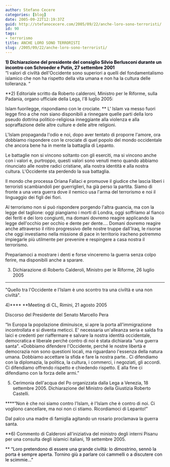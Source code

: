 ```yaml
---
author: Stefano Cecere
categories: [blog]
date: 2005-09-22T12:19:37Z
guid: http://stefanocecere.com/2005/09/22/anche-loro-sono-terroristi/
id: 90
tags:
- terrorismo
title: ANCHE LORO SONO TERRORISTI
slug: /2005/09/22/anche-loro-sono-terroristi/
---
```


<span style="color: #00000B"><strong>1) Dichiarazione del presidente del consiglio Silvio Berlusconi durante un incontro con Schroeder e Putin, 27 settembre 2001<br /> </strong></span>&#x201c;I valori di civiltà dell'Occidente sono superiori a quelli del fondamentalismo islamico che non ha rispetto della vita umana e non ha la cultura delle tolleranza. &#x201c;
  
 
  
**2) Editoriale scritto da Roberto calderoni, Ministro per le Riforme, sulla Padania, organo ufficiale della Lega, l'8 luglio 2005:
  
Islam fuorilegge, rispondiamo con le crociate.&#x2028;**&#x2028;L' Islam va messo fuori legge fino a che non siano disponibili a rinnegare quelle parti della loro pseudo dottrina politico-religiosa inneggiante alla violenza e alla sopraffazione delle altre culture e delle altre religioni.
  
L'Islam propaganda l'odio e noi, dopo aver tentato di proporre l'amore, ora dobbiamo rispondere con le crociate di quel popolo del mondo occidentale che ancora bene ha in mente la battaglia di Lepanto.
  
Le battaglie non si vincono soltanto con gli eserciti, ma si vincono anche con i valori e, purtroppo, questi valori sono venuti meno quando abbiamo rinunciato alle nostre radici cristiane, alla nostra identità e alla nostra cultura. L'Occidente sta perdendo la sua battaglia.
  
Il mondo che processa Oriana Fallaci e promuove il giudice che lascia liberi i terroristi scambiandoli per guerriglieri, ha già perso la partita. Siamo di fronte a una vera guerra dove il nemico usa l'arma del terrorismo e noi il linguaggio dei figli dei fiori.
  
Al terrorismo non si può rispondere porgendo l'altra guancia, ma con la legge del taglione: oggi piangiamo i morti di Londra, oggi soffriamo al fianco dei feriti e dei loro congiunti, ma domani dovremo reagire applicando la legge dell'occhio per occhio e dente per dente.&#x2026; Domani dovremo reagire anche attraverso il ritiro progressivo delle nostre truppe dall'Iraq, le risorse che oggi investiamo nella missione di pace in territorio iracheno potremmo impiegarle pi&#xf9; utilmente per prevenire e respingere a casa nostra il terrorismo.
  
Prepariamoci a mostrare i denti e forse vinceremo la guerra senza colpo ferire, ma disponibili anche a sparare.

3) Dichiarazione di Roberto Calderoli, Ministro per le Riforme, 26 luglio 2005
  
****
  
"Quello tra l'Occidente e l'Islam è uno scontro tra una civiltà e una non civiltà".

4)**** **Meeting di CL, Rimini, 21 agosto 2005
  
Discorso del Presidente del Senato Marcello Pera</p> 

</strong>&#x201c;In Europa la popolazione diminuisce, si apre la porta all'immigrazione incontrollata e si diventa meticci. E' necessaria un'alleanza seria e salda fra laici e credenti per riaffermare e salvare la nostra identità occidentale, democratica e liberale perch&#xe9; contro di noi è stata dichiarata "una guerra santa".&#x2028;&#xab;Dobbiamo difendere l'Occidente, perch&#xe9; le nostre libertà e democrazia non sono questioni locali, ma riguardano l'essenza della natura umana. Dobbiamo accettare la sfida e fare la nostra parte.. Ci difendiamo con la diplomazia, la politica, la cultura, i commerci, i negoziati, gli accordi. Ci difendiamo offrendo rispetto e chiedendo rispetto. E alla fine ci difendiamo con la forza delle armi.&#x201d;&#x2028;
  
5) Cerimonia dell'acqua del Po organizzata dalla Lega a Venezia, 18 settembre 2005. Dichiarazione del Ministro della Giustizia Roberto Castelli.

****&#x201c;Non è che noi siamo contro l'Islam, è l'Islam che è contro di noi. Ci vogliono cancellare, ma noi non ci stiamo. Ricordiamoci di Lepanto!&#x201d;
  
Dal palco una madre di famiglia agitando un rosario proclamava la guerra santa.

**6) Commento di Calderoni all'iniziativa del ministro degli interni Pisanu per una consulta degli islamici italiani, 19 settembre 2005.
  
** <span style="color: #00000B">&#x201c;Loro pretendono di essere una grande civiltà: lo dimostrino, sennò la porta è sempre aperta. Tornino gi&#xf9; a parlare coi cammelli o a discutere con le scimmie&#x2026;&#x201d;</span>